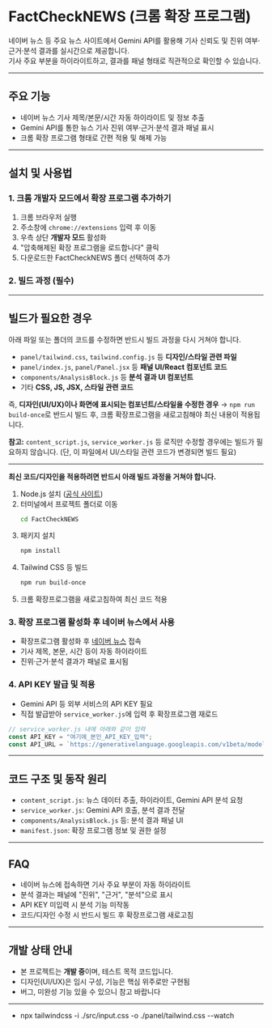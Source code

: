 # FactCheckNEWS (크롬 확장 프로그램)

네이버 뉴스 등 주요 뉴스 사이트에서 Gemini API를 활용해 기사 신뢰도 및 진위 여부·근거·분석 결과를 실시간으로 제공합니다.  
기사 주요 부분을 하이라이트하고, 결과를 패널 형태로 직관적으로 확인할 수 있습니다.

---

## 주요 기능

- 네이버 뉴스 기사 제목/본문/시간 자동 하이라이트 및 정보 추출
- Gemini API를 통한 뉴스 기사 진위 여부·근거·분석 결과 패널 표시
- 크롬 확장 프로그램 형태로 간편 적용 및 해제 가능

---

## 설치 및 사용법

### 1. 크롬 개발자 모드에서 확장 프로그램 추가하기

1. 크롬 브라우저 실행
2. 주소창에 `chrome://extensions` 입력 후 이동
3. 우측 상단 **개발자 모드** 활성화
4. "압축해제된 확장 프로그램을 로드합니다" 클릭
5. 다운로드한 FactCheckNEWS 폴더 선택하여 추가

### 2. 빌드 과정 (필수)

---

## 빌드가 필요한 경우

아래 파일 또는 폴더의 코드를 수정하면 반드시 빌드 과정을 다시 거쳐야 합니다.

- `panel/tailwind.css`, `tailwind.config.js` 등 **디자인/스타일 관련 파일**
- `panel/index.js`, `panel/Panel.jsx` 등 **패널 UI/React 컴포넌트 코드**
- `components/AnalysisBlock.js` 등 **분석 결과 UI 컴포넌트**
- 기타 **CSS, JS, JSX, 스타일 관련 코드**

즉, **디자인(UI/UX)이나 화면에 표시되는 컴포넌트/스타일을 수정한 경우**
→ `npm run build-once`로 반드시 빌드 후, 크롬 확장프로그램을 새로고침해야 최신 내용이 적용됩니다.

**참고:**
`content_script.js`, `service_worker.js` 등 로직만 수정할 경우에는 빌드가 필요하지 않습니다.
(단, 이 파일에서 UI/스타일 관련 코드가 변경되면 빌드 필요)

---

**최신 코드/디자인을 적용하려면 반드시 아래 빌드 과정을 거쳐야 합니다.**

1. Node.js 설치 ([공식 사이트](https://nodejs.org/))
2. 터미널에서 프로젝트 폴더로 이동
   ```bash
   cd FactCheckNEWS
   ```
3. 패키지 설치
   ```bash
   npm install
   ```
4. Tailwind CSS 등 빌드
   ```bash
   npm run build-once
   ```
5. 크롬 확장프로그램을 새로고침하여 최신 코드 적용

### 3. 확장 프로그램 활성화 후 네이버 뉴스에서 사용

- 확장프로그램 활성화 후 [네이버 뉴스](https://news.naver.com/) 접속
- 기사 제목, 본문, 시간 등이 자동 하이라이트
- 진위·근거·분석 결과가 패널로 표시됨

### 4. API KEY 발급 및 적용

- Gemini API 등 외부 서비스의 API KEY 필요
- 직접 발급받아 `service_worker.js`에 입력 후 확장프로그램 재로드

```javascript
// service_worker.js 내에 아래와 같이 입력
const API_KEY = "여기에_본인_API_KEY_입력";
const API_URL = `https://generativelanguage.googleapis.com/v1beta/models/gemini-2.0-flash:generateContent?key=${API_KEY}`;
```

---

## 코드 구조 및 동작 원리

- `content_script.js`: 뉴스 데이터 추출, 하이라이트, Gemini API 분석 요청
- `service_worker.js`: Gemini API 호출, 분석 결과 전달
- `components/AnalysisBlock.js` 등: 분석 결과 패널 UI
- `manifest.json`: 확장 프로그램 정보 및 권한 설정

---

## FAQ

- 네이버 뉴스에 접속하면 기사 주요 부분이 자동 하이라이트
- 분석 결과는 패널에 "진위", "근거", "분석"으로 표시
- API KEY 미입력 시 분석 기능 미작동
- 코드/디자인 수정 시 반드시 빌드 후 확장프로그램 새로고침

---

## 개발 상태 안내

- 본 프로젝트는 **개발 중**이며, 테스트 목적 코드입니다.
- 디자인(UI/UX)은 임시 구성, 기능은 핵심 위주로만 구현됨
- 버그, 미완성 기능 있을 수 있으니 참고 바랍니다

---

- npx tailwindcss -i ./src/input.css -o ./panel/tailwind.css --watch
